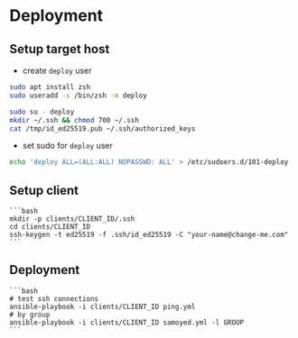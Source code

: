# Deployment

## Setup target host

- create `deploy` user

```bash
sudo apt install zsh
sudo useradd -s /bin/zsh -m deploy

sudo su - deploy
mkdir ~/.ssh && chmod 700 ~/.ssh
cat /tmp/id_ed25519.pub ~/.ssh/authorized_keys
```

- set sudo for `deploy` user

```bash
echo 'deploy ALL=(ALL:ALL) NOPASSWD: ALL' > /etc/sudoers.d/101-deploy
```

## Setup client

    ```bash
    mkdir -p clients/CLIENT_ID/.ssh
    cd clients/CLIENT_ID
    ssh-keygen -t ed25519 -f .ssh/id_ed25519 -C "your-name@change-me.com"
    ```

## Deployment

    ```bash
    # test ssh connections
    ansible-playbook -i clients/CLIENT_ID ping.yml
    # by group
    ansible-playbook -i clients/CLIENT_ID samoyed.yml -l GROUP
    ```

